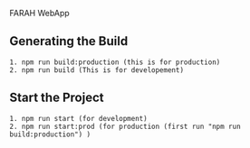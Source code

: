 FARAH WebApp

## Generating the Build

    1. npm run build:production (this is for production)
    2. npm run build (This is for developement)

## Start the Project

    1. npm run start (for development)
    2. npm run start:prod (for production (first run "npm run build:production") )

